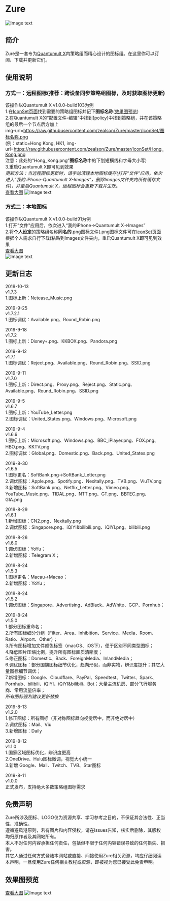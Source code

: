# Zure<br>
![Image text](https://raw.githubusercontent.com/zealson/Zure/master/Other/ZureLogo.png)
<br>

## 简介
Zure是一套专为[Quantumult X](https://github.com/crossutility/Quantumult-X/)内策略组而精心设计的图标组。在这里你可以订阅、下载并更新它们。<br>

## 使用说明
### 方式一：远程图标(推荐：跨设备同步策略组图标，及时获取图标更新)<br>
该操作以Quantumult X v1.0.0-build103为例<br>
1.在[IconSet页面](https://github.com/zealson/Zure/tree/master/IconSet)找到需要的策略组图标并记下**图标名称**([效果图预览](https://github.com/zealson/Zure#%E6%95%88%E6%9E%9C%E5%9B%BE%E9%A2%84%E8%A7%88))<br>
2.在Quantumult X的“配置文件-编辑”中找到[policy]中找到策略组，并在该策略组的最后一个节点后方加上<br>
img-url=https://raw.githubusercontent.com/zealson/Zure/master/IconSet/图标名称.png<br>
(例：<span>static=Hong Kong, HK1, img-url=https://raw.githubusercontent.com/zealson/Zure/master/IconSet/Hong_Kong.png<br>
注意：此处的“Hong_Kong.png”**图标名称**中的下划短横线和字母大小写)<br>
3.重启Quantumult X即可见到效果<br>
*更新方法：当远程图标更新时，请手动清理本地图标缓存(打开“文件”应用，依次进入“我的 iPhone-Quantumult X-Images”，删除Images文件夹内所有缓存文件)，并重启Quantumult X，远程图标会重新下载并生效。*<br>
[查看大图](https://raw.githubusercontent.com/zealson/Zure/master/Other/Remote_Icon.png<br>)
![Image text](https://raw.githubusercontent.com/zealson/Zure/master/Other/Remote_Icon.png)

### 方式二：本地图标<br>
该操作以Quantumult X v1.0.0-build91为例<br>
1.打开"文件"应用后，依次进入“我的iPhone→Quantumult X→Images”<br>
2.将**个人设定**的策略组名称**同名的**.png图标文件(.png图标文件可在[IconSet页面](https://github.com/zealson/Zure/tree/master/IconSet)根据个人需求自行下载)粘贴到Images文件夹内，重启Quantumult X即可见到效果<br>
 [查看大图](https://raw.githubusercontent.com/zealson/Zure/master/Other/Local_Icon.png)<br>
![Image text](https://raw.githubusercontent.com/zealson/Zure/master/Other/Local_Icon.png)

 
## 更新日志
2019-10-13<br>
v1.7.3<br>
1.图标上新：Netease_Music.png<br>

2019-9-25<br>
v1.7.2.1<br>
1.图标调优：Available.png、Round_Robin.png<br>

2019-9-18<br>
v1.7.2<br>
1.图标上新：Disney+.png、KKBOX.png、Pandora.png<br>

2019-9-12<br>
v1.7.1<br>
1.图标调优：Reject.png、Available.png、Round_Robin.png、SSID.png<br>

2019-9-11<br>
v1.7.0<br>
1.图标上新：Direct.png、Proxy.png、Reject.png、Static.png、Available.png、Round_Robin.png、SSID.png<br>


2019-9-5<br>
v1.6.7<br>
1.图标上新：YouTube_Letter.png<br>
2.图标调优：United_States.png、Windows.png、Microsoft.png<br>

2019-9-4<br>
v1.6.6<br>
1.图标上新：Microsoft.png、Windows.png、BBC_iPlayer.png、FOX.png、HBO.png、KKTV.png<br>
2.图标调优：Global.png、Domestic.png、Back.png、United_States.png<br>

2019-8-30<br>
v1.6.5<br>
1.图标更名：SoftBank.png→SoftBank_Letter.png<br>
2.调优图标：Apple.png、Spotify.png、Nexitally.png、TVB.png、ViuTV.png<br>
3.新增图标：SoftBank.png、Netflix_Letter.png、Vimeo.png、YouTube_Music.png、TIDAL.png、NTT.png、GT.png、BBTEC.png、GIA.png<br>

2019-8-29<br>
v1.6.1<br>
1.新增图标：CN2.png、Nexitally.png<br>
2.调优图标：Singapore.png、iQIYI&bilibili.png、iQIYI.png、bilibili.png<br>

2019-8-26<br>
v1.6.0<br>
1.调优图标：YoYu；<br>
2.新增图标：Telegram X；<br>

2019-8-24<br>
v1.5.3<br>
1.图标更名：Macau→Macao；<br>
2.新增图标：YoYu；<br>

2019-8-24<br>
v1.5.2<br>
1.调优图标：Singapore、Advertising、AdBlack、AdWhite、GCP、Pornhub；<br>

2019-8-24<br>
v1.5.0<br>
1.部分图标重命名；<br>
2.所有图标细分分组（Filter、Area、Inhibition、Service、Media、Room、Ratio、Airport、Other）；<br>
3.所有图标增加文件颜色标签（macOS、iOS下），便于区别不同类型图标；<br>
4.降低图片压缩比例，提升所有图标画质清晰度；<br>
5.修正图标：Domestic、Back、ForeignMedia、InlandMedia；<br>
6.调优图标：部分国旗图标细节优化，趋向形似，而非实物，辨识度提升；其它大量图标细节调优；<br>
7.新增图标：Google、Cloudflare、PayPal、Speedtest、Twitter、Spark、Pornhub、bilibili、iQIYI、iQIYI&bilibili、Bot；大量主流机房、部分飞行服务商、常用流量倍率；<br>
*所有图标强烈建议更新替换*<br>

2019-8-13<br>
v1.2.0<br>
1.修正图标：所有图标（非对称图标趋向视觉居中，而非绝对居中）<br>
2.调优图标：Mail、Viu<br>
3.新增图标：Daily<br>

2019-8-12<br>
v1.1.0<br>
1.国家区域图标优化，辨识度更高<br>
2.OneDrive、Hulu图标微调，视觉大小统一<br>
3.新增 Google、Mail、Twitch、TVB、Star图标<br>

2019-8-11<br>
v1.0.0<br>
正式发布，支持绝大多数策略组图标需求<br>

## 免责声明
Zure所涉及图标、LOGO仅为资源共享、学习参考之目的，不保证其合法性、正当性、准确性。<br>
遵循避风港原则，若有图片和内容侵权，请在Issues告知，核实后删除，其版权均归原作者及其网站所有。<br>
本人不对任何内容承担任何责任，包括但不限于任何内容错误导致的任何损失、损害。<br>
其它人通过任何方式登陆本网站或直接、间接使用Zure相关资源，均应仔细阅读本声明，一旦使用Zure任何相关教程或资源，即被视为您已接受此免责申明。<br>

## 效果图预览
[查看大图](https://raw.githubusercontent.com/zealson/Zure/master/Other/Zure_Preview.png)
![Image text](https://raw.githubusercontent.com/zealson/Zure/master/Other/Zure_Preview.png)
